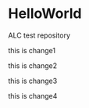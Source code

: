 HelloWorld
==========

ALC test repository

this is change1

this is change2

this is change3

this is change4